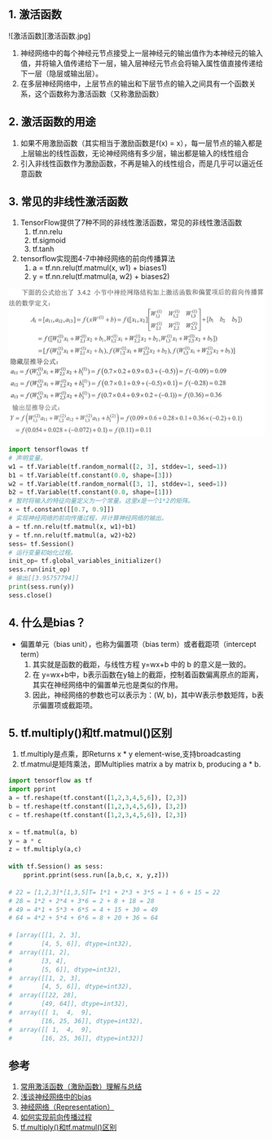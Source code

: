 

## 1. 激活函数

![激活函数][激活函数.jpg]

1. 神经网络中的每个神经元节点接受上一层神经元的输出值作为本神经元的输入值，并将输入值传递给下一层，输入层神经元节点会将输入属性值直接传递给下一层（隐层或输出层）。
2. 在多层神经网络中，上层节点的输出和下层节点的输入之间具有一个函数关系，这个函数称为激活函数（又称激励函数）

## 2. 激活函数的用途

1. 如果不用激励函数（其实相当于激励函数是f(x) = x），每一层节点的输入都是上层输出的线性函数，无论神经网络有多少层，输出都是输入的线性组合
2. 引入非线性函数作为激励函数，不再是输入的线性组合，而是几乎可以逼近任意函数

## 3. 常见的非线性激活函数

1. TensorFlow提供了7种不同的非线性激活函数，常见的非线性激活函数
    1. tf.nn.relu
    2. tf.sigmoid
    3. tf.tanh
2. tensorflow实现图4-7中神经网络的前向传播算法
    1. a = tf.nn.relu(tf.matmul(x, w1) + biases1)
    2. y = tf.nn.relu(tf.matmul(a, w2) + biases2)

![前向传播算法的数学推导.png](前向传播算法的数学推导.png)

```py
import tensorflowas tf
# 声明变量。
w1 = tf.Variable(tf.random_normal([2, 3], stddev=1, seed=1))
b1 = tf.Variable(tf.constant(0.0, shape=[3]))
w2 = tf.Variable(tf.random_normal([3, 1], stddev=1, seed=1))
b2 = tf.Variable(tf.constant(0.0, shape=[1]))
# 暂时将输入的特征向量定义为一个常量。这里x是一个1*2的矩阵。
x = tf.constant([[0.7, 0.9]])
# 实现神经网络的前向传播过程，并计算神经网络的输出。
a = tf.nn.relu(tf.matmul(x, w1)+b1)
y = tf.nn.relu(tf.matmul(a, w2)+b2)
sess= tf.Session()
# 运行变量初始化过程。
init_op= tf.global_variables_initializer()
sess.run(init_op)
# 输出[[3.95757794]]
print(sess.run(y))
sess.close()
```

## 4. 什么是bias？

* 偏置单元（bias unit），也称为偏置项（bias term）或者截距项（intercept term）
    1. 其实就是函数的截距，与线性方程 y=wx+b 中的 b 的意义是一致的。
    2. 在 y=wx+b中，b表示函数在y轴上的截距，控制着函数偏离原点的距离，其实在神经网络中的偏置单元也是类似的作用。 
    3. 因此，神经网络的参数也可以表示为：(W, b)，其中W表示参数矩阵，b表示偏置项或截距项。

## 5. tf.multiply()和tf.matmul()区别

1. tf.multiply是点乘，即Returns x * y element-wise,支持broadcasting
2. tf.matmul是矩阵乘法，即Multiplies matrix a by matrix b, producing a * b.

```py
import tensorflow as tf
import pprint
a = tf.reshape(tf.constant([1,2,3,4,5,6]), [2,3])
b = tf.reshape(tf.constant([1,2,3,4,5,6]), [3,2])
c = tf.reshape(tf.constant([1,2,3,4,5,6]), [2,3])

x = tf.matmul(a, b)
y = a * c
z = tf.multiply(a,c)

with tf.Session() as sess:
    pprint.pprint(sess.run([a,b,c, x, y,z]))

# 22 = [1,2,3]*[1,3,5]T= 1*1 + 2*3 + 3*5 = 1 + 6 + 15 = 22
# 28 = 1*2 + 2*4 + 3*6 = 2 + 8 + 18 = 28
# 49 = 4*1 + 5*3 + 6*5 = 4 + 15 + 30 = 49
# 64 = 4*2 + 5*4 + 6*6 = 8 + 20 + 36 = 64

# [array([[1, 2, 3],
#        [4, 5, 6]], dtype=int32),
#  array([[1, 2],
#        [3, 4],
#        [5, 6]], dtype=int32),
#  array([[1, 2, 3],
#        [4, 5, 6]], dtype=int32),
#  array([[22, 28],
#        [49, 64]], dtype=int32),
#  array([[ 1,  4,  9],
#        [16, 25, 36]], dtype=int32),
#  array([[ 1,  4,  9],
#        [16, 25, 36]], dtype=int32)]
```

## 参考

1. [常用激活函数（激励函数）理解与总结](https://blog.csdn.net/tyhj_sf/article/details/79932893)
2. [浅谈神经网络中的bias](https://www.cnblogs.com/shuaishuaidefeizhu/p/6832541.html)
3. [神经网络（Representation）](https://blog.csdn.net/walilk/article/details/50278697)
4. [如何实现前向传播过程](https://blog.csdn.net/tcict/article/details/77643619)
5. [tf.multiply()和tf.matmul()区别 ](https://blog.csdn.net/tcx1992/article/details/80346357)